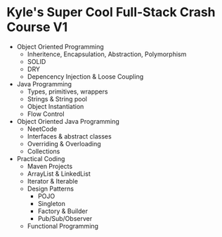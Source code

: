 # Kyle's Super Cool Full-Stack Crash Course V1


 - Object Oriented Programming
   - Inheritence, Encapsulation, Abstraction, Polymorphism
   - SOLID
   - DRY
   - Depencency Injection & Loose Coupling
 - Java Programming
   - Types, primitives, wrappers
   - Strings & String pool
   - Object Instantiation
   - Flow Control
 - Object Oriented Java Programming
   - NeetCode
   - Interfaces & abstract classes
   - Overriding & Overloading
   - Collections
 - Practical Coding
   - Maven Projects
   - ArrayList & LinkedList
   - Iterator & Iterable
   - Design Patterns
     - POJO
     - Singleton
     - Factory & Builder
     - Pub/Sub/Observer
   - Functional Programming
